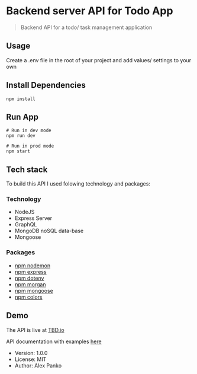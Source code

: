# Backend server API for Todo App

> Backend API for a todo/ task management application

## Usage

Create a .env file in the root of your project and add values/ settings to your own

## Install Dependencies

```
npm install
```

## Run App

```
# Run in dev mode
npm run dev

# Run in prod mode
npm start
```

## Tech stack 

To build this API I used folowing technology and packages:

### Technology
- NodeJS 
- Express Server
- GraphQL
- MongoDB noSQL data-base 
- Mongoose

### Packages
- [npm nodemon](https://www.npmjs.com/package/nodemon)
- [npm express](https://www.npmjs.com/package/express)
- [npm dotenv](https://www.npmjs.com/package/dotenv)
- [npm morgan](https://www.npmjs.com/package/morgan)
- [npm mongoose](https://www.npmjs.com/package/mongoose)
- [npm colors](https://www.npmjs.com/package/colors)

## Demo

The API is live at [TBD.io](https://TBD.io)

API documentation with examples [here](https://TBD)

- Version: 1.0.0
- License: MIT
- Author: Alex Panko